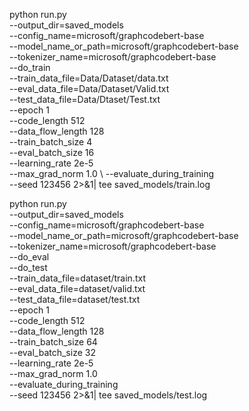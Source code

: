 python run.py \
    --output_dir=saved_models \
    --config_name=microsoft/graphcodebert-base \
    --model_name_or_path=microsoft/graphcodebert-base \
    --tokenizer_name=microsoft/graphcodebert-base \
    --do_train \
    --train_data_file=Data/Dataset/data.txt \
    --eval_data_file=Data/Dataset/Valid.txt \
    --test_data_file=Data/Dtaset/Test.txt \
    --epoch 1 \
    --code_length 512 \
    --data_flow_length 128 \
    --train_batch_size 4 \
    --eval_batch_size 16 \
    --learning_rate 2e-5 \
    --max_grad_norm 1.0 \ 
    --evaluate_during_training \
    --seed 123456 2>&1| tee saved_models/train.log

    

python run.py \
    --output_dir=saved_models \
    --config_name=microsoft/graphcodebert-base \
    --model_name_or_path=microsoft/graphcodebert-base \
    --tokenizer_name=microsoft/graphcodebert-base \
    --do_eval \
    --do_test \
    --train_data_file=dataset/train.txt \
    --eval_data_file=dataset/valid.txt \
    --test_data_file=dataset/test.txt \
    --epoch 1 \
    --code_length 512 \
    --data_flow_length 128 \
    --train_batch_size 64 \
    --eval_batch_size 32 \
    --learning_rate 2e-5 \
    --max_grad_norm 1.0 \
    --evaluate_during_training \
    --seed 123456 2>&1| tee saved_models/test.log




